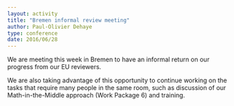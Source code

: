 ```yaml
---
layout: activity
title: "Bremen informal review meeting"
author: Paul-Olivier Dehaye
type: conference
date: 2016/06/28
---
```


We are meeting this week in Bremen to have an informal return on our progress from our EU reviewers. 

We are also taking advantage of this opportunity to continue working on the tasks that require many people in the same room, such as discussion of our Math-in-the-Middle approach (Work Package 6) and training. 
